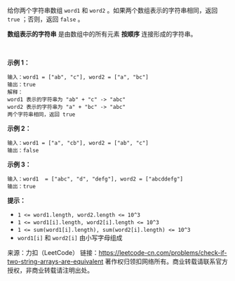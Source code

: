 给你两个字符串数组 ```word1``` 和 ```word2``` 。如果两个数组表示的字符串相同，返回 ```true``` ；否则，返回 ```false``` 。

**数组表示的字符串** 是由数组中的所有元素 **按顺序** 连接形成的字符串。

 

**示例 1：**
```
输入：word1 = ["ab", "c"], word2 = ["a", "bc"]
输出：true
解释：
word1 表示的字符串为 "ab" + "c" -> "abc"
word2 表示的字符串为 "a" + "bc" -> "abc"
两个字符串相同，返回 true
```
**示例 2：**
```
输入：word1 = ["a", "cb"], word2 = ["ab", "c"]
输出：false
```
**示例 3：**
```
输入：word1  = ["abc", "d", "defg"], word2 = ["abcddefg"]
输出：true
```

**提示：**

* ```1 <= word1.length, word2.length <= 10^3```
* ```1 <= word1[i].length, word2[i].length <= 10^3```
* ```1 <= sum(word1[i].length), sum(word2[i].length) <= 10^3```
* ```word1[i]``` 和 ```word2[i]``` 由小写字母组成

来源：力扣（LeetCode）
链接：https://leetcode-cn.com/problems/check-if-two-string-arrays-are-equivalent
著作权归领扣网络所有。商业转载请联系官方授权，非商业转载请注明出处。
